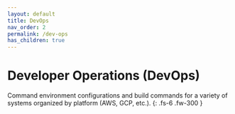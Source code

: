 ```yaml
---
layout: default
title: DevOps
nav_order: 2
permalink: /dev-ops
has_children: true
---
```


# Developer Operations (DevOps)

Command environment configurations and build commands for a variety of systems organized by platform (AWS, GCP, etc.).
{: .fs-6 .fw-300 }